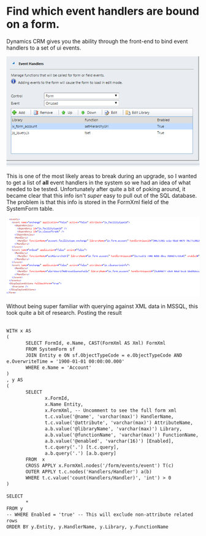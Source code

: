 # Find which event handlers are bound on a form. 

Dynamics CRM gives you the ability through the front-end to bind event handlers to a set of ui events.  

<img src='handler-list.png' alt='Event Handler List' />

This is one of the most likely areas to break during an upgrade, so I wanted to get a list of **all** event handlers in the system so we had an idea of what needed to be tested. Unfortunately after quite a bit of poking around, it became clear that this info isn't *super* easy to pull out of the SQL database. The problem is that this info is stored in the FormXml field of the SystemForm table. 

<img src='handler-xml.png' alt='Event Handler Xml' />

Without being super familiar with querying against XML data in MSSQL, this took quite a bit of research. Posting the result 

<pre><code class="sql">
WITH x AS 
(
       SELECT FormId, e.Name, CAST(FormXml AS Xml) FormXml 
       FROM SystemForm sf
       JOIN Entity e ON sf.ObjectTypeCode = e.ObjectTypeCode AND e.OverwriteTime = '1900-01-01 00:00:00.000'
       WHERE e.Name = 'Account'
)
, y AS 
(
       SELECT 
              x.FormId,
              x.Name Entity, 
              x.FormXml, -- Uncomment to see the full form xml
              t.c.value('@name', 'varchar(max)') HandlerName,
              t.c.value('@attribute', 'varchar(max)') AttributeName,
              a.b.value('@libraryName', 'varchar(max)') Library,
              a.b.value('@functionName', 'varchar(max)') FunctionName,
              a.b.value('@enabled', 'varchar(16)') [Enabled],
              t.c.query('.') [t.c.query], 
              a.b.query('.') [a.b.query]
       FROM  x
       CROSS APPLY x.FormXml.nodes('/form/events/event') T(c)
       OUTER APPLY t.c.nodes('Handlers/Handler') a(b)
       WHERE t.c.value('count(Handlers/Handler)', 'int') > 0
)

SELECT 
       *
FROM y 
-- WHERE Enabled = 'true' -- This will exclude non-attribute related rows
ORDER BY y.Entity, y.HandlerName, y.Library, y.FunctionName
</code>
</pre>  